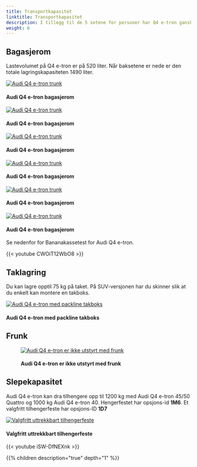 ```yaml
---
title: Transportkapasitet
linktitle: Transportkapasitet
description: I tillegg til de 5 setene for personer har Q4 e-tron ganske stort bagasjerom i tillegg til takoppbevaring og tilhengermuligheter.
weight: 6
---
```

<!-- markdownlint-disable MD033 -->

## Bagasjerom

Lastevolumet på Q4 e-tron er på 520 liter. Når baksetene er nede er den totale lagringskapasiteten 1490 liter.

<figur>
    <a href="https://media.electrichasgoneaudi.net/multimedia/models/q4-e-tron/transportation/trunk_1.jpg">
        <img src="https://media.electrichasgoneaudi.net/multimedia/models/q4-e-tron/transportation/trunk_1s.jpg" alt="Audi Q4 e-tron trunk" title="Audi Q4 e-tron trunk">
    </a>
    <figcaption><h4>Audi Q4 e-tron bagasjerom</h4></figcaption>
</figur>

<figur>
    <a href="https://media.electrichasgoneaudi.net/multimedia/models/q4-e-tron/transportation/trunk_2.jpg">
        <img src="https://media.electrichasgoneaudi.net/multimedia/models/q4-e-tron/transportation/trunk_2s.jpg" alt="Audi Q4 e-tron trunk" title="Audi Q4 e-tron trunk">
    </a>
    <figcaption><h4>Audi Q4 e-tron bagasjerom</h4></figcaption>
</figur>

<figur>
    <a href="https://media.electrichasgoneaudi.net/multimedia/models/q4-e-tron/transportation/trunk_3.jpg">
        <img src="https://media.electrichasgoneaudi.net/multimedia/models/q4-e-tron/transportation/trunk_3s.jpg" alt="Audi Q4 e-tron trunk" title="Audi Q4 e-tron trunk">
    </a>
    <figcaption><h4>Audi Q4 e-tron bagasjerom</h4></figcaption>
</figur>

<figur>
    <a href="https://media.electrichasgoneaudi.net/multimedia/models/q4-e-tron/transportation/trunk_4.jpg">
        <img src="https://media.electrichasgoneaudi.net/multimedia/models/q4-e-tron/transportation/trunk_4s.jpg" alt="Audi Q4 e-tron trunk" title="Audi Q4 e-tron trunk">
    </a>
    <figcaption><h4>Audi Q4 e-tron bagasjerom</h4></figcaption>
</figur>

<figur>
    <a href="https://media.electrichasgoneaudi.net/multimedia/models/q4-e-tron/transportation/trunk_5.jpg">
        <img src="https://media.electrichasgoneaudi.net/multimedia/models/q4-e-tron/transportation/trunk_5s.jpg" alt="Audi Q4 e-tron trunk" title="Audi Q4 e-tron trunk">
    </a>
    <figcaption><h4>Audi Q4 e-tron bagasjerom</h4></figcaption>
</figur>

<figur>
    <a href="https://media.electrichasgoneaudi.net/multimedia/models/q4-e-tron/transportation/trunk_6.jpg">
        <img src="https://media.electrichasgoneaudi.net/multimedia/models/q4-e-tron/transportation/trunk_6s.jpg" alt="Audi Q4 e-tron trunk" title="Audi Q4 e-tron trunk">
    </a>
    <figcaption><h4>Audi Q4 e-tron bagasjerom</h4></figcaption>
</figur>

Se nedenfor for Bananakassetest for Audi Q4 e-tron.

{{< youtube CWOiT12WbO8 >}}

## Taklagring

Du kan lagre opptil 75 kg på taket. På SUV-versjonen har du skinner slik at du enkelt kan montere en takboks.

<figur>
    <a href="https://media.electrichasgoneaudi.net/multimedia/models/q4-e-tron/transportation/roofbox.jpg">
        <img src="https://media.electrichasgoneaudi.net/multimedia/models/q4-e-tron/transportation/roofboxs.jpg" alt="Audi Q4 e-tron med packline takboks" title="Audi Q4 e-tron med packline takboks">
    </a>
    <figcaption><h4>Audi Q4 e-tron med packline takboks</h4></figcaption>
</figur>

## Frunk

<figure>
    <a href="https://media.electrichasgoneaudi.net/multimedia/models/q4-e-tron/transportation/nofrunk.jpg">
        <img src="https://media.electrichasgoneaudi.net/multimedia/models/q4-e-tron/transportation/nofrunks.jpg" alt="Audi Q4 e-tron er ikke utstyrt med frunk" title="Audi Q4 e-tron er ikke utstyrt med frunk">
    </a>
    <figcaption><h4>Audi Q4 e-tron er ikke utstyrt med frunk</h4></figcaption>
</figure>

## Slepekapasitet

Audi Q4 e-tron kan dra tilhengere opp til 1200 kg med Audi Q4 e-tron 45/50 Quattro og 1000 kg Audi Q4 e-tron 40.
Hengerfestet har opsjons-id **1M6**. Et valgfritt tilhengerfeste har opsjons-ID **1D7**

<figur>
    <a href="https://media.electrichasgoneaudi.net/multimedia/models/q4-e-tron/transportation/towhitch.jpg">
        <img src="https://media.electrichasgoneaudi.net/multimedia/models/q4-e-tron/transportation/towhitchs.jpg" alt="Valgfritt uttrekkbart tilhengerfeste" title="Valgfritt uttrekkbart tilhengerfeste">
    </a>
    <figcaption><h4>Valgfritt uttrekkbart tilhengerfeste</h4></figcaption>
</figur>
</figure>

{{< youtube iSW-DfNEXnk >}}



{{% children description="true" depth="1" %}}
